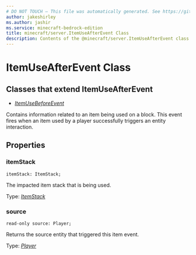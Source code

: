```yaml
---
# DO NOT TOUCH — This file was automatically generated. See https://github.com/mojang/minecraftapidocsgenerator to modify descriptions, examples, etc.
author: jakeshirley
ms.author: jashir
ms.service: minecraft-bedrock-edition
title: minecraft/server.ItemUseAfterEvent Class
description: Contents of the @minecraft/server.ItemUseAfterEvent class.
---
```

# ItemUseAfterEvent Class

## Classes that extend ItemUseAfterEvent
- [*ItemUseBeforeEvent*](ItemUseBeforeEvent.md)

Contains information related to an item being used on a block. This event fires when an item used by a player successfully triggers an entity interaction.

## Properties

### **itemStack**
`itemStack: ItemStack;`

The impacted item stack that is being used.

Type: [*ItemStack*](ItemStack.md)

### **source**
`read-only source: Player;`

Returns the source entity that triggered this item event.

Type: [*Player*](Player.md)
